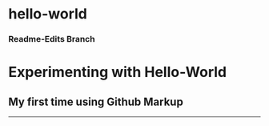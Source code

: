 # hello-world
### Readme-Edits Branch

# Experimenting with Hello-World

## My first time using Github Markup

***
